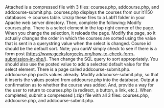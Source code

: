 Attached is a compressed file with 3 files: courses.php, addcourse.php, and addcourse-submit.php. courses.php displays the courses from our it1150 databases -> courses table. Unzip these files to a Lab11 folder in your Apache web server directory. Then, complete the following:
Modify courses.php. There is a select element in the top right corner of the page. When you change the selection, it reloads the page. Modify the page, so it actually changes the order in which the courses are sorted using the value that is sent in a querystring value when the select is changed. Course id should be the default sort. Note; you canW simply check to see if there is a form post (https://www.geeksforgeeks.org/how-to-check-form-submission-in-php/). Then change the SQL query to sort appropriately. You should also use the posted value to add a selected default value for the select element.
There is a page called addcourse-submit.php. addcourse.php posts values already. Modify addcourse-submit.php, so that it inserts the values posted from addcourse.php into the database. Output a confirmation as to whether the course was added. And, provide a way for the user to return to courses.php (a redirect, a button, a link, etc.).
When completed, submit a compressed (.zip) file with all 3 files: courses.php, addcourse.php, and addcourse-submit.php.